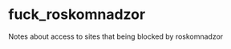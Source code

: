 fuck_roskomnadzor
=================

Notes about access to sites that being blocked by roskomnadzor
